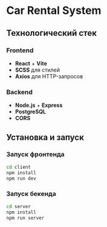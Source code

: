# Car Rental System

## Технологический стек

### Frontend
- **React** + **Vite**  
- **SCSS** для стилей  
- **Axios** для HTTP-запросов  

### Backend  
- **Node.js** + **Express**  
- **PostgreSQL** 
- **CORS** 

## Установка и запуск

### Запуск фронтенда
```bash
cd client
npm install
npm run dev
```

### Запуск бекенда
```bash
cd server
npm install
npm run server
```